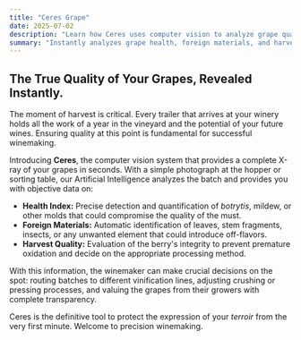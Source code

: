 ```yaml
---
title: "Ceres Grape"
date: 2025-07-02
description: "Learn how Ceres uses computer vision to analyze grape quality at the winery, detecting health status, foreign materials, and overall harvest integrity."
summary: "Instantly analyzes grape health, foreign materials, and harvest quality at the reception."
---
```

## The True Quality of Your Grapes, Revealed Instantly.

The moment of harvest is critical. Every trailer that arrives at your winery holds all the work of a year in the vineyard and the potential of your future wines. Ensuring quality at this point is fundamental for successful winemaking.

Introducing **Ceres**, the computer vision system that provides a complete X-ray of your grapes in seconds. With a simple photograph at the hopper or sorting table, our Artificial Intelligence analyzes the batch and provides you with objective data on:

* **Health Index:** Precise detection and quantification of *botrytis*, mildew, or other molds that could compromise the quality of the must.
* **Foreign Materials:** Automatic identification of leaves, stem fragments, insects, or any unwanted element that could introduce off-flavors.
* **Harvest Quality:** Evaluation of the berry's integrity to prevent premature oxidation and decide on the appropriate processing method.

With this information, the winemaker can make crucial decisions on the spot: routing batches to different vinification lines, adjusting crushing or pressing processes, and valuing the grapes from their growers with complete transparency.

Ceres is the definitive tool to protect the expression of your *terroir* from the very first minute. Welcome to precision winemaking.